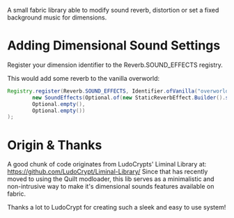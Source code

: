 A small fabric library able to modify sound reverb, distortion or set a fixed background music for dimensions.

# Adding Dimensional Sound Settings
Register your dimension identifier to the Reverb.SOUND_EFFECTS registry.

This would add some reverb to the vanilla overworld:
```java
Registry.register(Reverb.SOUND_EFFECTS, Identifier.ofVanilla("overworld"), 
        new SoundEffects(Optional.of(new StaticReverbEffect.Builder().setDecayTime(8.0F).setDensity(0.5F).build()),
        Optional.empty(),
        Optional.empty())
);
```

# Origin & Thanks
A good chunk of code originates from LudoCrypts' Liminal Library at: https://github.com/LudoCrypt/Liminal-Library/
Since that has recently moved to using the Quilt modloader, this lib serves as a minimalistic and non-intrusive way to make it's dimensional sounds features available on fabric.

Thanks a lot to LudoCrypt for creating such a sleek and easy to use system!